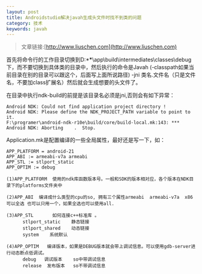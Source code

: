 ```yaml
---
layout: post
title: Androidstudio解决javah生成头文件时找不到类的问题
category: 技术
keywords: javah
---
```


>文章链接:[http://www.liuschen.com](http://www.liuschen.com)

首先将命令行的工作目录切换到D:\***\***\app\build\intermediates\classes\debug下，而不要切换到具体类的目录中，然后执行的命令是Javah (-classpath如果当前目录在别的目录可以跟这个，后面写上面所说路径) -jni 类名.文件名（只是文件名，不要加class扩展名）然后就会生成想要的头文件了。


在目录中执行ndk-build的前提是该目录名必须是jni,否则会有如下异常：

	Android NDK: Could not find application project directory !
	Android NDK: Please define the NDK_PROJECT_PATH variable to point to it.
	F:\programer\android-ndk-r10e\build/core/build-local.mk:143: *** Android NDK: Aborting    .  Stop.

Application.mk是配置编译的一些全局属性，最好还是写一下，如：
	
	APP_PLATFORM = android-21
	APP_ABI := armeabi-v7a armeabi
	APP_STL := stlport_static
	APP_OPTIM := debug

	(1)APP_PLATFORM  使用的ndk库函数版本号。一般和SDK的版本相对应，各个版本在NDK目录下的platforms文件夹中

    (2)APP_ABI  编译成什么类型的cpu的so, 拥有三个属性armeabi  armeabi-v7a  x86可以全选 也可以只用一个，如果全选也可以使用all.

    (3)APP_STL       如何连接c++标准库 。
          stlport_static    静态链接 
          stlport_shared    动态链接 
          system    系统默认

    (4)APP_OPTIM   编译版本，如果是DEBUG版本就会带上调试信息。可以使用gdb-server进行动态断点低调试。
          debug   调试版本    so中带调试信息
          release  发布版本   so不带调试信息

